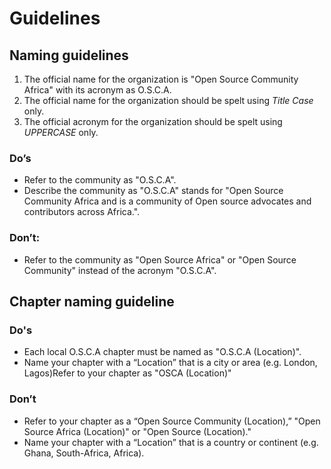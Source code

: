 # Guidelines

## Naming guidelines

1. The official name for the organization is "Open Source Community Africa" with its acronym as O.S.C.A.
2. The official name for the organization should be spelt using _Title Case_ only.
3. The official acronym for the organization should be spelt using _UPPERCASE_ only.

### Do’s

- Refer to the community as "O.S.C.A".
- Describe the community as "O.S.C.A" stands for "Open Source Community Africa and is a community of Open source advocates and contributors across Africa.".

### Don’t:

- Refer to the community as "Open Source Africa" or "Open Source Community" instead of the acronym "O.S.C.A".

## Chapter naming guideline

### Do's

- Each local O.S.C.A chapter must be named as "O.S.C.A \(Location\)".
- Name your chapter with a “Location” that is a city or area \(e.g. London, Lagos\)Refer to your chapter as "OSCA \(Location\)"

### Don’t

- Refer to your chapter as a “Open Source Community \(Location\),” "Open Source Africa \(Location\)" or "Open Source \(Location\)."
- Name your chapter with a “Location” that is a country or continent \(e.g. Ghana, South-Africa, Africa\).

